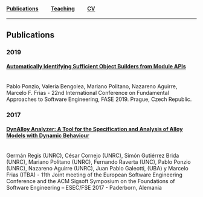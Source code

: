 
#### [Publications](/publications)&nbsp;   &nbsp;   &nbsp;   &nbsp;   &nbsp; [Teaching](/teaching)&nbsp;   &nbsp;   &nbsp;   &nbsp;   &nbsp;   [CV](/CVPolitano-2019-Ingles.pdf")

---
## Publications

### 2019


#### [Automatically Identifying Sufficient Object Builders from Module APIs](/paperBuilders.pdf )
<br>
Pablo Ponzio, Valeria Bengolea, Mariano Politano, Nazareno Aguirre, Marcelo F. Frias - 22nd International Conference on Fundamental Approaches to Software Engineering, FASE 2019. Prague, Czech Republic.

### 2017

#### [DynAlloy Analyzer: A Tool for the Specification and Analysis of Alloy Models with Dynamic Behaviour](/paperDynAlloyFSE.pdf )
<br>
Germán Regis (UNRC), César Cornejo (UNRC), Simón Gutiérrez Brida (UNRC), Mariano Politano (UNRC), Fernando Raverta (UNC), Pablo Ponzio (UNRC), Nazareno Aguirre (UNRC), Juan Pablo Galeotti, (UBA) y Marcelo Frias (ITBA) - 11th Joint meeting of the European Software Engineering Conference and the ACM Sigsoft Symposium on the Foundations of Software Engineering – ESEC/FSE 2017 - Paderborn, Alemania